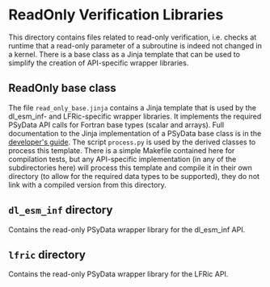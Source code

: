 # ReadOnly Verification Libraries

This directory contains files related to read-only verification, i.e. checks at
runtime that a read-only parameter of a subroutine is indeed not changed in a kernel.
There is a base class as a Jinja template that can be used to simplify
the creation of API-specific wrapper libraries.

## ReadOnly base class

The file `read_only_base.jinja` contains a Jinja template that is used
by the dl_esm_inf- and LFRic-specific wrapper libraries. It implements
the required PSyData API calls for Fortran base types (scalar and arrays).
Full documentation to the Jinja implementation of a PSyData base class is in the
[developer's guide](https://psyclone-dev.readthedocs.io/en/latest/psy_data.html#jinja).
The script `process.py` is used by the derived classes to process this template.
There is a simple Makefile contained here for compilation tests, but any API-specific
implementation (in any of the subdirectories here) will process this
template and compile it in their own directory (to allow for the required
data types to be supported), they do not link with a compiled version from this
directory.


## `dl_esm_inf` directory

Contains the read-only PSyData wrapper library for the dl_esm_inf API.

## `lfric` directory

Contains the read-only PSyData wrapper library for the LFRic API.
